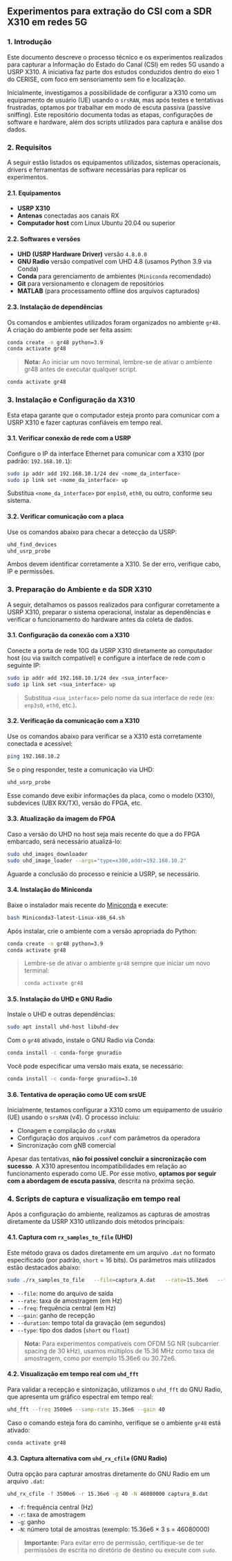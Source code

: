## Experimentos para extração do CSI com a SDR X310 em redes 5G

### 1. Introdução

Este documento descreve o processo técnico e os experimentos realizados para capturar a Informação do Estado do Canal (CSI) em redes 5G usando a USRP X310. A iniciativa faz parte dos estudos conduzidos dentro do eixo 1 do CERISE, com foco em sensoriamento sem fio e localização.

Inicialmente, investigamos a possibilidade de configurar a X310 como um equipamento de usuário (UE) usando o `srsRAN`, mas após testes e tentativas frustradas, optamos por trabalhar em modo de escuta passiva (passive sniffing). Este repositório documenta todas as etapas, configurações de software e hardware, além dos scripts utilizados para captura e análise dos dados.

### 2. Requisitos

A seguir estão listados os equipamentos utilizados, sistemas operacionais, drivers e ferramentas de software necessárias para replicar os experimentos.

#### 2.1. Equipamentos

- **USRP X310**
- **Antenas** conectadas aos canais RX
- **Computador host** com Linux Ubuntu 20.04 ou superior

#### 2.2. Softwares e versões

- **UHD (USRP Hardware Driver)** versão `4.8.0.0`
- **GNU Radio** versão compatível com UHD 4.8 (usamos Python 3.9 via Conda)
- **Conda** para gerenciamento de ambientes (`Miniconda` recomendado)
- **Git** para versionamento e clonagem de repositórios
- **MATLAB** (para processamento offline dos arquivos capturados)

#### 2.3. Instalação de dependências

Os comandos e ambientes utilizados foram organizados no ambiente `gr48`. A criação do ambiente pode ser feita assim:

```bash
conda create -n gr48 python=3.9
conda activate gr48
```

> **Nota:** Ao iniciar um novo terminal, lembre-se de ativar o ambiente gr48 antes de executar qualquer script.

```bash
conda activate gr48
```
### 3. Instalação e Configuração da X310

Esta etapa garante que o computador esteja pronto para comunicar com a USRP X310 e fazer capturas confiáveis em tempo real.

#### 3.1. Verificar conexão de rede com a USRP

Configure o IP da interface Ethernet para comunicar com a X310 (por padrão: `192.168.10.1`):

```bash
sudo ip addr add 192.168.10.1/24 dev <nome_da_interface>
sudo ip link set <nome_da_interface> up
```

Substitua `<nome_da_interface>` por `enp1s0`, `eth0`, ou outro, conforme seu sistema.

#### 3.2. Verificar comunicação com a placa

Use os comandos abaixo para checar a detecção da USRP:

```bash
uhd_find_devices
uhd_usrp_probe
```

Ambos devem identificar corretamente a X310. Se der erro, verifique cabo, IP e permissões.

### 3. Preparação do Ambiente e da SDR X310

A seguir, detalhamos os passos realizados para configurar corretamente a USRP X310, preparar o sistema operacional, instalar as dependências e verificar o funcionamento do hardware antes da coleta de dados.

#### 3.1. Configuração da conexão com a X310

Conecte a porta de rede 10G da USRP X310 diretamente ao computador host (ou via switch compatível) e configure a interface de rede com o seguinte IP:

```bash
sudo ip addr add 192.168.10.1/24 dev <sua_interface>
sudo ip link set <sua_interface> up
```

> Substitua `<sua_interface>` pelo nome da sua interface de rede (ex: `enp3s0`, `eth0`, etc.).

#### 3.2. Verificação da comunicação com a X310

Use os comandos abaixo para verificar se a X310 está corretamente conectada e acessível:

```bash
ping 192.168.10.2
```

Se o ping responder, teste a comunicação via UHD:

```bash
uhd_usrp_probe
```

Esse comando deve exibir informações da placa, como o modelo (X310), subdevices (UBX RX/TX), versão do FPGA, etc.

#### 3.3. Atualização da imagem do FPGA

Caso a versão do UHD no host seja mais recente do que a do FPGA embarcado, será necessário atualizá-lo:

```bash
sudo uhd_images_downloader
sudo uhd_image_loader --args="type=x300,addr=192.168.10.2"
```

Aguarde a conclusão do processo e reinicie a USRP, se necessário.

#### 3.4. Instalação do Miniconda

Baixe o instalador mais recente do [Miniconda](https://docs.conda.io/en/latest/miniconda.html) e execute:

```bash
bash Miniconda3-latest-Linux-x86_64.sh
```

Após instalar, crie o ambiente com a versão apropriada do Python:

```bash
conda create -n gr48 python=3.9
conda activate gr48
```

> Lembre-se de ativar o ambiente `gr48` sempre que iniciar um novo terminal:
>
> ```bash
> conda activate gr48
> ```

#### 3.5. Instalação do UHD e GNU Radio

Instale o UHD e outras dependências:

```bash
sudo apt install uhd-host libuhd-dev
```

Com o `gr48` ativado, instale o GNU Radio via Conda:

```bash
conda install -c conda-forge gnuradio
```

Você pode especificar uma versão mais exata, se necessário:

```bash
conda install -c conda-forge gnuradio=3.10
```

#### 3.6. Tentativa de operação como UE com srsUE

Inicialmente, testamos configurar a X310 como um equipamento de usuário (UE) usando o `srsRAN` (v4). O processo incluiu:

- Clonagem e compilação do `srsRAN`
- Configuração dos arquivos `.conf` com parâmetros da operadora
- Sincronização com gNB comercial

Apesar das tentativas, **não foi possível concluir a sincronização com sucesso**. A X310 apresentou incompatibilidades em relação ao funcionamento esperado como UE. Por esse motivo, **optamos por seguir com a abordagem de escuta passiva**, descrita na próxima seção.

### 4. Scripts de captura e visualização em tempo real

Após a configuração do ambiente, realizamos as capturas de amostras diretamente da USRP X310 utilizando dois métodos principais:

#### 4.1. Captura com `rx_samples_to_file` (UHD)

Este método grava os dados diretamente em um arquivo `.dat` no formato especificado (por padrão, `short` = 16 bits). Os parâmetros mais utilizados estão destacados abaixo:

```bash
sudo ./rx_samples_to_file   --file=captura_A.dat   --rate=15.36e6   --freq=3500e6   --gain=40   --duration=3   --type=short
```

- `--file`: nome do arquivo de saída
- `--rate`: taxa de amostragem (em Hz)
- `--freq`: frequência central (em Hz)
- `--gain`: ganho de recepção
- `--duration`: tempo total da gravação (em segundos)
- `--type`: tipo dos dados (`short` ou `float`)

> **Nota:** Para experimentos compatíveis com OFDM 5G NR (subcarrier spacing de 30 kHz), usamos múltiplos de 15.36 MHz como taxa de amostragem, como por exemplo 15.36e6 ou 30.72e6.

#### 4.2. Visualização em tempo real com `uhd_fft`

Para validar a recepção e sintonização, utilizamos o `uhd_fft` do GNU Radio, que apresenta um gráfico espectral em tempo real:

```bash
uhd_fft --freq 3500e6 --samp-rate 15.36e6 --gain 40
```

Caso o comando esteja fora do caminho, verifique se o ambiente `gr48` está ativado:

```bash
conda activate gr48
```

#### 4.3. Captura alternativa com `uhd_rx_cfile` (GNU Radio)

Outra opção para capturar amostras diretamente do GNU Radio em um arquivo `.dat`:

```bash
uhd_rx_cfile -f 3500e6 -r 15.36e6 -g 40 -N 46080000 captura_B.dat
```

- `-f`: frequência central (Hz)
- `-r`: taxa de amostragem
- `-g`: ganho
- `-N`: número total de amostras (exemplo: 15.36e6 × 3 s = 46080000)

> **Importante:** Para evitar erro de permissão, certifique-se de ter permissões de escrita no diretório de destino ou execute com `sudo`.

